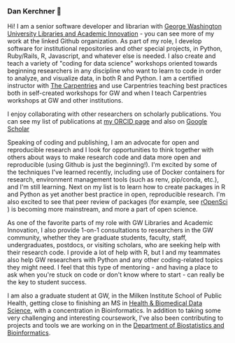 ### Dan Kerchner 👋

<!--
**kerchner/kerchner** is a ✨ _special_ ✨ repository because its `README.md` (this file) appears on your GitHub profile.

Here are some ideas to get you started:

- 🔭 I’m currently working on ...
- 🌱 I’m currently learning ...
- 👯 I’m looking to collaborate on ...
- 🤔 I’m looking for help with ...
- 💬 Ask me about ...
- 📫 How to reach me: ...
- 😄 Pronouns: ...
- ⚡ Fun fact: ...
-->

Hi!  I am a senior software developer and librarian with [George Washington University Libraries and Academic Innovation](https://github.com/gwu-libraries) - you can see more of my work at the linked Github organization.  As part of my role, I develop software for institutional repositories and other special projects, in Python, Ruby/Rails, R, Javascript, and whatever else is needed.  I also create and teach a variety of "coding for data science" workshops oriented towards beginning researchers in any discipline who want to learn to code in order to analyze, and visualize data, in both R and Python.  I am a certified instructor with [The Carpentries](https://carpentries.org) and use Carpentries teaching best practices both in self-created workshops for GW and when I teach Carpentries workshops at GW and other institutions.

I enjoy collaborating with other researchers on scholarly publications.  You can see my list of publications at [my ORCID page](https://orcid.org/0000-0002-5921-2193) and also on [Google Scholar](https://scholar.google.com/citations?user=yQqpgogAAAAJ&hl=en)

Speaking of coding and publishing, I am an advocate for open and reproducible research and I look for opportunities to think together with others about ways to make research code and data more open and reproducible (using Github is just the beginning!).   I'm excited by some of the techniques I've learned recently, including use of Docker containers for research, environment management tools (such as renv, pip/conda, etc.), and I'm still learning.  Next on my list is to learn how to create packages in R and Python as yet another best practice in open, reproducible research.  I'm also excited to see that peer review of packages (for example, see [rOpenSci](https://ropensci.org/) ) is becoming more mainstream, and more a part of open science.

As one of the favorite parts of my role with GW Libraries and Academic Innovation, I also provide 1-on-1 consultations to researchers in the GW community, whether they are graduate students, faculty, staff, undergraduates, postdocs, or visiting scholars, who are seeking help with their research code.  I provide a lot of help with R, but I and my teammates also help GW researchers with Python and any other coding-related topics they might need.  I feel that this type of mentoring - and having a place to ask when you're stuck on code or don't know where to start - can really be the key to student success.

I am also a graduate student at GW, in the Milken Institute School of Public Health, getting close to finishing an MS in [Health & Biomedical Data Science](https://publichealth.gwu.edu/programs/health-data-science-ms), with a concentration in Bioinformatics.  In addition to taking some very challenging and interesting coursework, I've also been contributing to projects and tools we are working on in the [Department of Biostatistics and Bioinformatics](https://publichealth.gwu.edu/departments/biostatistics-and-bioinformatics).

<!-- Other skills:  Bash shell, AWS, etc.
R consulting
professor roles (and TA)
what else?
-->

